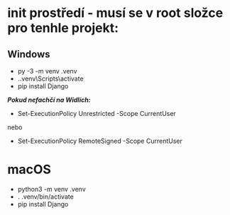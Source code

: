 # init prostředí - musí se v root složce pro tenhle projekt:

## Windows
- py -3 -m venv .venv
- .\.venv\Scripts\activate
- pip install Django


***Pokud nefachčí na Widlích:***
- Set-ExecutionPolicy Unrestricted -Scope CurrentUser

nebo

- Set-ExecutionPolicy RemoteSigned -Scope CurrentUser

# macOS
- python3 -m venv .venv
- . .venv/bin/activate
- pip install Django



